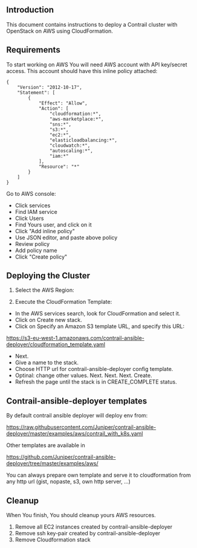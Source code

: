 ## Introduction

This document contains instructions to deploy a Contrail cluster with OpenStack on AWS using CloudFormation.

## Requirements

To start working on AWS You will need AWS account with API key/secret access.
This account should have this inline policy attached:

```
{
    "Version": "2012-10-17",
    "Statement": [
        {
            "Effect": "Allow",
            "Action": [
                "cloudformation:*",
                "aws-marketplace:*",
                "sns:*",
                "s3:*",
                "ec2:*",
                "elasticloadbalancing:*",
                "cloudwatch:*",
                "autoscaling:*",
                "iam:*"
            ],
            "Resource": "*"
        }
    ]
}
```

Go to AWS console:

- Click services
- Find IAM service
- Click Users
- Find Yours user, and click on it
- Click "Add inline policy"
- Use JSON editor, and paste above policy
- Review policy
- Add policy name
- Click "Create policy"

## Deploying the Cluster

1. Select the AWS Region:

2. Execute the CloudFormation Template:
- In the AWS services search, look for CloudFormation and select it.
- Click on Create new stack.
- Click on Specify an Amazon S3 template URL, and specify this URL:

https://s3-eu-west-1.amazonaws.com/contrail-ansible-deployer/cloudformation_template.yaml

- Next.
- Give a name to the stack.
- Choose HTTP url for contrail-ansible-deployer config template.
- Optinal: change other values. Next. Next. Next. Create.
- Refresh the page until the stack is in CREATE_COMPLETE status.

## Contrail-ansible-deployer templates

By default contrail ansible deployer will deploy env from:

https://raw.githubusercontent.com/Juniper/contrail-ansible-deployer/master/examples/aws/contrail_with_k8s.yaml

Other templates are available in

https://github.com/Juniper/contrail-ansible-deployer/tree/master/examples/aws/

You can always prepare own template and serve it to cloudformation from any http url (gist, nopaste, s3, own http server, ...)

## Cleanup

When You finish, You should cleanup yours AWS resources.

1) Remove all EC2 instances created by contrail-ansible-deployer
2) Remove ssh key-pair created by contrail-ansible-deployer
3) Remove Cloudformation stack
